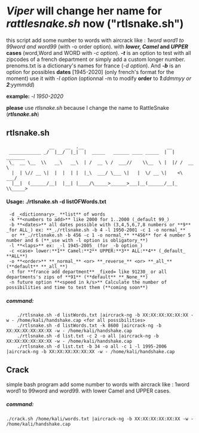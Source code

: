 # _Viper_ will change her name for _rattlesnake.sh_ now ("rtlsnake.sh")

this script add some number to words with aircrack like : _1word word1 to 99word and word99_ (with -o order option).
with **_lower, Camel_ and _UPPER_ cases** (word,Word and WORD with _-c option_).
**_-t_** is an option to test with all zipcodes of a french department or simply add a custom longer number.
prenoms.txt is a dictionary's names for france (_-d option_).
And **_-b_** is an option for possibles **dates** [1945-2020] (only french's format for the moment) use it with _-l option_ 
(optionnal -m to modify **order** to _**1**:ddmmyy or **2**:yymmdd_)

**example:** -_l 1950-2020_

**please** use _rtlsnake.sh_ because I change the name to RattleSnake (**_rtlsnake.sh_**)
    
## rtlsnake.sh

                    __    __  .__                               __           
     ____________ _/  |__/  |_|  |  _____   ______ ____ _____  |  | _______  
     \_  __ \__  \\   __\   __\  | /  __ \ /  ___//    \\__  \ |  |/ /  __ \  
      |  | \// __ \|  |  |  | |  |_\  ___/ \___ \|   |  \/ __ \|    <\  ___/  
      |__|  (______/__|  |__| |____/\_____>______>___|__(______/__|_ \\_____>
      
  #### Usage: ./rtlsnake.sh -d listOFWords.txt <options>                                 
     -d _<dictionnary>_ **list** of words 
     -k **<numbers to add>** like 2000 for 1..2000 (_default 99_)
     -b **<dates>** all dates possible with (3,4,5,6,7,8 numbers or **9** _for ALL_) ex: **_./rtlsnake.sh -b 4 -l 1950-2001 -c 1 -o normal_**
      or **_./rtlsnake.sh -b 456 -c 1 -o normal_** **456** for 4 number 5 number and 6 (**_use with -l option is obligatory_**)
     -l **<laps>** ex: _-l 1945-2005_ (for _-b option_)
     -c <case> lower:**1** Camel:**2** UPPER:**3** ALL:**4** (_default_ **ALL**)                                       
     -o **<order>** **_normal_** <or> **_reverse_** <or> **_all_** (**default** **_all_**)                                     
     -t for **france add department** _fixed= like 91230_ or all departments's zips of **91** (**default** **_None_**)
     -n future option **<speed in k/s>** Calculate the number of possibilities and time to test them (**coming soon**)
    
   ##### command:
        ./rtlsnake.sh -d listWords.txt |aircrack-ng -b XX:XX:XX:XX:XX:XX -w - /home/kali/handshake.cap <for all possibilities>
        ./rtlsnake.sh -d listWords.txt -k 8600 |aircrack-ng -b XX:XX:XX:XX:XX:XX -w - /home/kali/handshake.cap
        ./rtlsnake.sh -d list.txt -c 2 -o all |aircrack-ng -b XX:XX:XX:XX:XX:XX -w - /home/kali/handshake.cap
        ./rtlsnake.sh -d list.txt -b 34 -o all -c 1 -l 1995-2006 |aircrack-ng -b XX:XX:XX:XX:XX:XX -w - /home/kali/handshake.cap
        
## Crack
simple bash program add some number to words with aircrack like : 1word word1 to 99word and word99.
with lower Camel and UPPER cases.
##### command: 
    ./crack.sh /home/kali/words.txt |aircrack-ng -b XX:XX:XX:XX:XX:XX -w - /home/kali/handshake.cap

